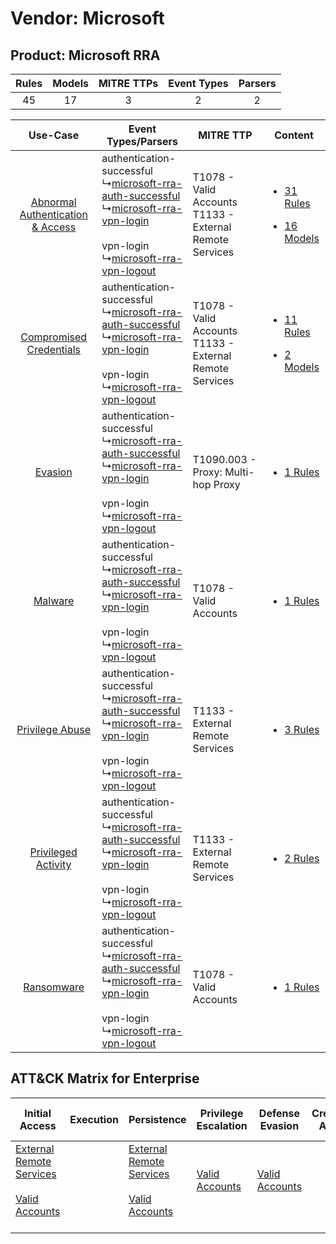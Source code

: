 Vendor: Microsoft
=================
Product: Microsoft RRA
----------------------
| Rules | Models | MITRE TTPs | Event Types | Parsers |
|:-----:|:------:|:----------:|:-----------:|:-------:|
|  45   |   17   |     3      |      2      |    2    |

|    Use-Case    | Event Types/Parsers    | MITRE TTP    | Content    |
|:----:| ---- | ---- | ---- |
| [Abnormal Authentication & Access](../../../UseCases/uc_abnormal_authentication_&_access.md) |  authentication-successful<br> ↳[microsoft-rra-auth-successful](Ps/pC_microsoftrraauthsuccessful.md)<br> ↳[microsoft-rra-vpn-login](Ps/pC_microsoftrravpnlogin.md)<br><br> vpn-login<br> ↳[microsoft-rra-vpn-logout](Ps/pC_microsoftrravpnlogout.md)<br> | T1078 - Valid Accounts<br>T1133 - External Remote Services<br> | [<ul><li>31 Rules</li></ul><ul><li>16 Models</li></ul>](RM/r_m_microsoft_microsoft_rra_Abnormal_Authentication_&_Access.md) |
|          [Compromised Credentials](../../../UseCases/uc_compromised_credentials.md)          |  authentication-successful<br> ↳[microsoft-rra-auth-successful](Ps/pC_microsoftrraauthsuccessful.md)<br> ↳[microsoft-rra-vpn-login](Ps/pC_microsoftrravpnlogin.md)<br><br> vpn-login<br> ↳[microsoft-rra-vpn-logout](Ps/pC_microsoftrravpnlogout.md)<br> | T1078 - Valid Accounts<br>T1133 - External Remote Services<br> | [<ul><li>11 Rules</li></ul><ul><li>2 Models</li></ul>](RM/r_m_microsoft_microsoft_rra_Compromised_Credentials.md)    |
|    [Evasion](../../../UseCases/uc_evasion.md)    |  authentication-successful<br> ↳[microsoft-rra-auth-successful](Ps/pC_microsoftrraauthsuccessful.md)<br> ↳[microsoft-rra-vpn-login](Ps/pC_microsoftrravpnlogin.md)<br><br> vpn-login<br> ↳[microsoft-rra-vpn-logout](Ps/pC_microsoftrravpnlogout.md)<br> | T1090.003 - Proxy: Multi-hop Proxy<br>    | [<ul><li>1 Rules</li></ul>](RM/r_m_microsoft_microsoft_rra_Evasion.md)    |
|    [Malware](../../../UseCases/uc_malware.md)    |  authentication-successful<br> ↳[microsoft-rra-auth-successful](Ps/pC_microsoftrraauthsuccessful.md)<br> ↳[microsoft-rra-vpn-login](Ps/pC_microsoftrravpnlogin.md)<br><br> vpn-login<br> ↳[microsoft-rra-vpn-logout](Ps/pC_microsoftrravpnlogout.md)<br> | T1078 - Valid Accounts<br>    | [<ul><li>1 Rules</li></ul>](RM/r_m_microsoft_microsoft_rra_Malware.md)    |
|    [Privilege Abuse](../../../UseCases/uc_privilege_abuse.md)    |  authentication-successful<br> ↳[microsoft-rra-auth-successful](Ps/pC_microsoftrraauthsuccessful.md)<br> ↳[microsoft-rra-vpn-login](Ps/pC_microsoftrravpnlogin.md)<br><br> vpn-login<br> ↳[microsoft-rra-vpn-logout](Ps/pC_microsoftrravpnlogout.md)<br> | T1133 - External Remote Services<br>    | [<ul><li>3 Rules</li></ul>](RM/r_m_microsoft_microsoft_rra_Privilege_Abuse.md)    |
|    [Privileged Activity](../../../UseCases/uc_privileged_activity.md)    |  authentication-successful<br> ↳[microsoft-rra-auth-successful](Ps/pC_microsoftrraauthsuccessful.md)<br> ↳[microsoft-rra-vpn-login](Ps/pC_microsoftrravpnlogin.md)<br><br> vpn-login<br> ↳[microsoft-rra-vpn-logout](Ps/pC_microsoftrravpnlogout.md)<br> | T1133 - External Remote Services<br>    | [<ul><li>2 Rules</li></ul>](RM/r_m_microsoft_microsoft_rra_Privileged_Activity.md)    |
|    [Ransomware](../../../UseCases/uc_ransomware.md)    |  authentication-successful<br> ↳[microsoft-rra-auth-successful](Ps/pC_microsoftrraauthsuccessful.md)<br> ↳[microsoft-rra-vpn-login](Ps/pC_microsoftrravpnlogin.md)<br><br> vpn-login<br> ↳[microsoft-rra-vpn-logout](Ps/pC_microsoftrravpnlogout.md)<br> | T1078 - Valid Accounts<br>    | [<ul><li>1 Rules</li></ul>](RM/r_m_microsoft_microsoft_rra_Ransomware.md)    |

ATT&CK Matrix for Enterprise
----------------------------
| Initial Access                                                                                                                                   | Execution | Persistence                                                                                                                                      | Privilege Escalation                                                | Defense Evasion                                                     | Credential Access | Discovery | Lateral Movement | Collection | Command and Control                                                                                                                       | Exfiltration | Impact |
| ------------------------------------------------------------------------------------------------------------------------------------------------ | --------- | ------------------------------------------------------------------------------------------------------------------------------------------------ | ------------------------------------------------------------------- | ------------------------------------------------------------------- | ----------------- | --------- | ---------------- | ---------- | ----------------------------------------------------------------------------------------------------------------------------------------- | ------------ | ------ |
| [External Remote Services](https://attack.mitre.org/techniques/T1133)<br><br>[Valid Accounts](https://attack.mitre.org/techniques/T1078)<br><br> |           | [External Remote Services](https://attack.mitre.org/techniques/T1133)<br><br>[Valid Accounts](https://attack.mitre.org/techniques/T1078)<br><br> | [Valid Accounts](https://attack.mitre.org/techniques/T1078)<br><br> | [Valid Accounts](https://attack.mitre.org/techniques/T1078)<br><br> |                   |           |                  |            | [Proxy: Multi-hop Proxy](https://attack.mitre.org/techniques/T1090/003)<br><br>[Proxy](https://attack.mitre.org/techniques/T1090)<br><br> |              |        |